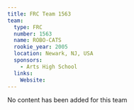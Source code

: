 ```yaml
---
title: FRC Team 1563
team:
  type: FRC
  number: 1563
  name: ROBO-CATS
  rookie_year: 2005
  location: Newark, NJ, USA
  sponsors:
    - Arts High School
  links:
    Website: 
---
```

No content has been added for this team
